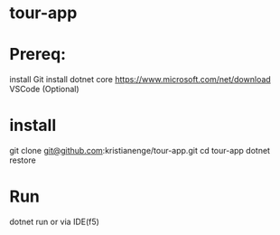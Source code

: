 # tour-app

# Prereq:
install Git
install dotnet core  https://www.microsoft.com/net/download
VSCode (Optional)

# install
git clone git@github.com:kristianenge/tour-app.git
cd tour-app
dotnet restore

# Run
dotnet run or via IDE(f5)
